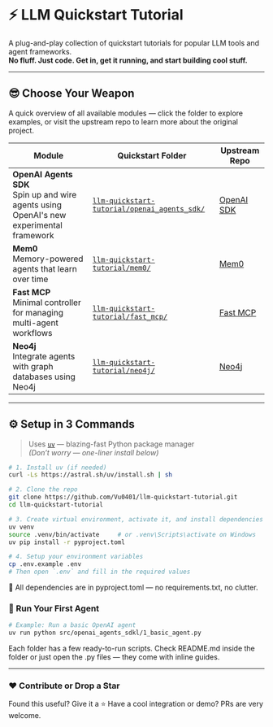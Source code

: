 # ⚡ LLM Quickstart Tutorial

A plug-and-play collection of quickstart tutorials for popular LLM tools and agent frameworks.  
**No fluff. Just code. Get in, get it running, and start building cool stuff.**

---

## 😎 Choose Your Weapon

A quick overview of all available modules — click the folder to explore examples, or visit the upstream repo to learn more about the original project.

| Module             | Quickstart Folder                                                    | Upstream Repo                                                |
|--------------------|-----------------------------------------------------------------------|--------------------------------------------------------------|
| **OpenAI Agents SDK**<br/>Spin up and wire agents using OpenAI's new experimental framework | [`llm-quickstart-tutorial/openai_agents_sdk/`](llm-quickstart-tutorial/openai_agents_sdk/)           | [OpenAI SDK](https://github.com/openai/openai-agents-python) |
| **Mem0** <br/>Memory-powered agents that learn over time                         | [`llm-quickstart-tutorial/mem0/`](llm-quickstart-tutorial/mem0/)                                     | [Mem0](https://github.com/mem0ai/mem0)                     |
| **Fast MCP**<br/>Minimal controller for managing multi-agent workflows                     | [`llm-quickstart-tutorial/fast_mcp/`](llm-quickstart-tutorial/fast_mcp/)                             | [Fast MCP](https://github.com/jlowin/fastmcp) |
| **Neo4j**<br/>Integrate agents with graph databases using Neo4j                            | [`llm-quickstart-tutorial/neo4j/`](llm-quickstart-tutorial/neo4j/)                                   | [Neo4j](https://github.com/neo4j/neo4j-python-driver)       |

---

## ⚙️ Setup in 3 Commands

> Uses [`uv`](https://github.com/astral-sh/uv) — blazing-fast Python package manager  
> *(Don’t worry — one-liner install below)*

```bash
# 1. Install uv (if needed)
curl -Ls https://astral.sh/uv/install.sh | sh

# 2. Clone the repo
git clone https://github.com/Vu0401/llm-quickstart-tutorial.git
cd llm-quickstart-tutorial

# 3. Create virtual environment, activate it, and install dependencies
uv venv
source .venv/bin/activate     # or .venv\Scripts\activate on Windows
uv pip install -r pyproject.toml

# 4. Setup your environment variables
cp .env.example .env
# Then open `.env` and fill in the required values
```

🧪 All dependencies are in pyproject.toml — no requirements.txt, no clutter.

### 🚀 Run Your First Agent

```bash
# Example: Run a basic OpenAI agent
uv run python src/openai_agents_sdkl/1_basic_agent.py
```

Each folder has a few ready-to-run scripts.
Check README.md inside the folder or just open the .py files — they come with inline guides.

---

### ❤️ Contribute or Drop a Star
Found this useful? Give it a ⭐
Have a cool integration or demo? PRs are very welcome.